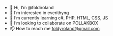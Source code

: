 - 👋 Hi, I’m @foldiroland
- 👀 I’m interested in everithyng
- 🌱 I’m currently learning c#, PHP, HTML, CSS, JS
- 💞️ I’m looking to collaborate on POLLAKBOX
- 📫 How to reach me foldyroland@gmail.com

<!---
foldiroland/foldiroland is a ✨ special ✨ repository because its `README.md` (this file) appears on your GitHub profile.
You can click the Preview link to take a look at your changes.
--->
